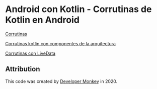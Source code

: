 # Android con Kotlin - Corrutinas de Kotlin en Android

[Corrutinas]()

[Corrutinas kotlin con componentes de la arquitectura]()

[Corrutinas con LiveData]()

## Attribution

This code was created by [Developer Monkey](https://developermonkey.es) in 2020.